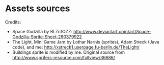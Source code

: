 # Assets sources

Credits:

* Space Godzilla by BLZofOZZ: http://www.deviantart.com/art/Space-Godzilla-Sprite-Sheet-260379922
* The Light, Mini Game Jam by Lothar Narnis (sprites), Adam Streck (Java code), and me: http://xstreck1.userpage.fu-berlin.de/TheLight/
* Buildings sprite is modified by me. Original source from http://www.spriters-resource.com/fullview/36686/
